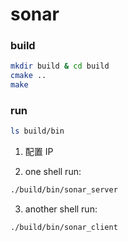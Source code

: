 # sonar

### build

``` sh
mkdir build & cd build
cmake ..
make
```

### run

``` sh
ls build/bin
```

1. 配置 IP

2. one shell run:
``` sh
./build/bin/sonar_server
```

3. another shell run:
``` sh
./build/bin/sonar_client
```
